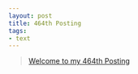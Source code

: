 ```yaml
---
layout: post
title: 464th Posting
tags: 
- text
---
```


> [Welcome to my 464th Posting](https://janghan-kor.tistory.com/1749)

